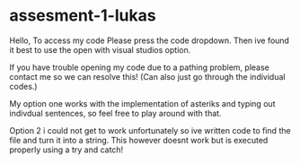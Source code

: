 # assesment-1-lukas
Hello, To access my code Please press the code dropdown.
Then ive found it best to use the open with visual studios option.

If you have trouble opening my code due to a pathing problem, please contact me so we can resolve this! (Can also just go through the individual codes.)


My option one works with the implementation of asteriks and typing out indivdual sentences, so feel free to play around with that.

Option 2 i could not get to work unfortunately so ive written code to find the file and turn it into a string. This however doesnt work but is executed properly using a try and catch! 

